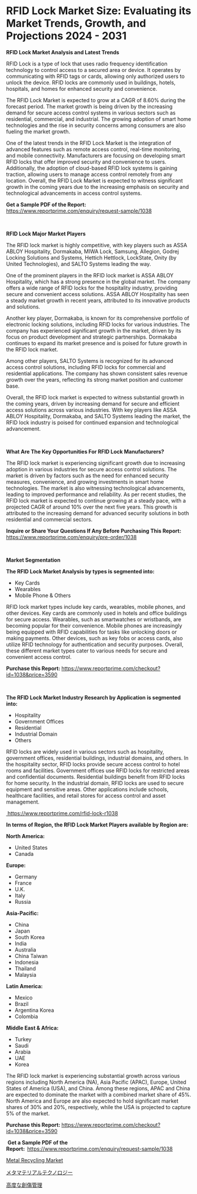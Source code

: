 <p><h1>RFID Lock Market Size: Evaluating its Market Trends, Growth, and Projections 2024 - 2031</h1></p><p><strong>RFID Lock Market Analysis and Latest Trends</strong></p>
<p><p>RFID Lock is a type of lock that uses radio frequency identification technology to control access to a secured area or device. It operates by communicating with RFID tags or cards, allowing only authorized users to unlock the device. RFID locks are commonly used in buildings, hotels, hospitals, and homes for enhanced security and convenience.</p><p>The RFID Lock Market is expected to grow at a CAGR of 8.60% during the forecast period. The market growth is being driven by the increasing demand for secure access control systems in various sectors such as residential, commercial, and industrial. The growing adoption of smart home technologies and the rise in security concerns among consumers are also fueling the market growth.</p><p>One of the latest trends in the RFID Lock Market is the integration of advanced features such as remote access control, real-time monitoring, and mobile connectivity. Manufacturers are focusing on developing smart RFID locks that offer improved security and convenience to users. Additionally, the adoption of cloud-based RFID lock systems is gaining traction, allowing users to manage access control remotely from any location. Overall, the RFID Lock Market is expected to witness significant growth in the coming years due to the increasing emphasis on security and technological advancements in access control systems.</p></p>
<p><strong>Get a Sample PDF of the Report:&nbsp;</strong> <a href="https://www.reportprime.com/enquiry/request-sample/1038">https://www.reportprime.com/enquiry/request-sample/1038</a></p>
<p>&nbsp;</p>
<p><strong>RFID Lock Major Market Players</strong></p>
<p><p>The RFID lock market is highly competitive, with key players such as ASSA ABLOY Hospitality, Dormakaba, MIWA Lock, Samsung, Allegion, Godrej Locking Solutions and Systems, Hettich Hettlock, LockState, Onity (by United Technologies), and SALTO Systems leading the way. </p><p>One of the prominent players in the RFID lock market is ASSA ABLOY Hospitality, which has a strong presence in the global market. The company offers a wide range of RFID locks for the hospitality industry, providing secure and convenient access solutions. ASSA ABLOY Hospitality has seen a steady market growth in recent years, attributed to its innovative products and solutions.</p><p>Another key player, Dormakaba, is known for its comprehensive portfolio of electronic locking solutions, including RFID locks for various industries. The company has experienced significant growth in the market, driven by its focus on product development and strategic partnerships. Dormakaba continues to expand its market presence and is poised for future growth in the RFID lock market.</p><p>Among other players, SALTO Systems is recognized for its advanced access control solutions, including RFID locks for commercial and residential applications. The company has shown consistent sales revenue growth over the years, reflecting its strong market position and customer base.</p><p>Overall, the RFID lock market is expected to witness substantial growth in the coming years, driven by increasing demand for secure and efficient access solutions across various industries. With key players like ASSA ABLOY Hospitality, Dormakaba, and SALTO Systems leading the market, the RFID lock industry is poised for continued expansion and technological advancement.</p></p>
<p>&nbsp;</p>
<p><strong>What Are The Key Opportunities For RFID Lock Manufacturers?</strong></p>
<p><p>The RFID lock market is experiencing significant growth due to increasing adoption in various industries for secure access control solutions. The market is driven by factors such as the need for enhanced security measures, convenience, and growing investments in smart home technologies. The market is also witnessing technological advancements, leading to improved performance and reliability. As per recent studies, the RFID lock market is expected to continue growing at a steady pace, with a projected CAGR of around 10% over the next five years. This growth is attributed to the increasing demand for advanced security solutions in both residential and commercial sectors.</p></p>
<p><strong>Inquire or Share Your Questions If Any Before Purchasing This Report:</strong> <a href="https://www.reportprime.com/enquiry/pre-order/1038">https://www.reportprime.com/enquiry/pre-order/1038</a></p>
<p>&nbsp;</p>
<p><strong>Market Segmentation</strong></p>
<p><strong>The RFID Lock Market Analysis by types is segmented into:</strong></p>
<p><ul><li>Key Cards</li><li>Wearables</li><li>Mobile Phone & Others</li></ul></p>
<p><p>RFID lock market types include key cards, wearables, mobile phones, and other devices. Key cards are commonly used in hotels and office buildings for secure access. Wearables, such as smartwatches or wristbands, are becoming popular for their convenience. Mobile phones are increasingly being equipped with RFID capabilities for tasks like unlocking doors or making payments. Other devices, such as key fobs or access cards, also utilize RFID technology for authentication and security purposes. Overall, these different market types cater to various needs for secure and convenient access control.</p></p>
<p><strong>Purchase this Report:&nbsp;</strong><a href="https://www.reportprime.com/checkout?id=1038&price=3590">https://www.reportprime.com/checkout?id=1038&price=3590</a></p>
<p>&nbsp;</p>
<p><strong>The RFID Lock Market Industry Research by Application is segmented into:</strong></p>
<p><ul><li>Hospitality</li><li>Government Offices</li><li>Residential</li><li>Industrial Domain</li><li>Others</li></ul></p>
<p><p>RFID locks are widely used in various sectors such as hospitality, government offices, residential buildings, industrial domains, and others. In the hospitality sector, RFID locks provide secure access control to hotel rooms and facilities. Government offices use RFID locks for restricted areas and confidential documents. Residential buildings benefit from RFID locks for home security. In the industrial domain, RFID locks are used to secure equipment and sensitive areas. Other applications include schools, healthcare facilities, and retail stores for access control and asset management.</p></p>
<p><a href="https://www.reportprime.com/rfid-lock-r1038">&nbsp;https://www.reportprime.com/rfid-lock-r1038</a></p>
<p><strong>In terms of Region, the RFID Lock Market Players available by Region are:</strong></p>
<p>
    <p> <strong> North America: </strong>
        <ul>
            <li>United States</li>
            <li>Canada</li>
        </ul>
        </p> 
    <p> <strong> Europe: </strong>
        <ul>
            <li>Germany</li>
            <li>France</li>
            <li>U.K.</li>
            <li>Italy</li>
            <li>Russia</li>
        </ul>
        </p> 
    <p> <strong> Asia-Pacific: </strong>
        <ul>
            <li>China</li>
            <li>Japan</li>
            <li>South Korea</li>
            <li>India</li>
            <li>Australia</li>
            <li>China Taiwan</li>
            <li>Indonesia</li>
            <li>Thailand</li>
            <li>Malaysia</li>
        </ul>
        </p> 
    <p> <strong> Latin America: </strong>
        <ul>
            <li>Mexico</li>
            <li>Brazil</li>
            <li>Argentina Korea</li>
            <li>Colombia</li>
        </ul>
        </p> 
    <p> <strong> Middle East & Africa: </strong>
        <ul>
            <li>Turkey</li>
            <li>Saudi</li>
            <li>Arabia</li>
            <li>UAE</li>
            <li>Korea</li>
        </ul>
    </p>
    </p>
<p><p>The RFID lock market is experiencing substantial growth across various regions including North America (NA), Asia Pacific (APAC), Europe, United States of America (USA), and China. Among these regions, APAC and China are expected to dominate the market with a combined market share of 45%. North America and Europe are also expected to hold significant market shares of 30% and 20%, respectively, while the USA is projected to capture 5% of the market.</p></p>
<p><strong>Purchase this Report: </strong><a href="https://www.reportprime.com/checkout?id=1038&price=3590">https://www.reportprime.com/checkout?id=1038&price=3590</a></p>
<p>&nbsp;<strong>Get a Sample PDF of the Report:&nbsp;&nbsp;</strong><a href="https://www.reportprime.com/enquiry/request-sample/1038">https://www.reportprime.com/enquiry/request-sample/1038</a></p>
<p><strong></strong></p>
<p><p><a href="https://view.publitas.com/reportprime-1/metal-recycling-market-research-report-its-history-and-forecast-2024-to-2031/">Metal Recycling Market</a></p><p><a href="https://github.com/RudySimonis2023/Market-Research-Report-List-1/blob/main/506897070778.md">メタマテリアルテクノロジー</a></p><p><a href="https://github.com/NikitaBruen/Market-Research-Report-List-1/blob/main/523317170779.md">高度な創傷管理</a></p></p>